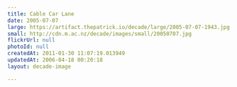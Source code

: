 ```yaml
---
title: Cable Car Lane
date: 2005-07-07
large: https://artifact.thepatrick.io/decade/large/2005-07-07-1943.jpg
small: http://cdn.m.ac.nz/decade/images/small/20050707.jpg
flickrUrl: null
photoId: null
createdAt: 2011-01-30 11:07:19.013949
updatedAt: 2006-04-18 00:20:18
layout: decade-image

---
```



